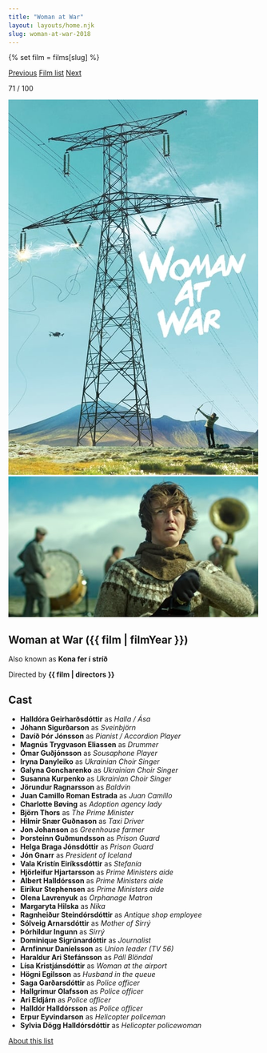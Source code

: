 ```yaml
---
title: "Woman at War"
layout: layouts/home.njk
slug: woman-at-war-2018
---
```


{% set film = films[slug] %}

<nav class="films">
  <a class="prev" href="../cest-la-vie-2017">Previous</a>
  <a href="../">Film list</a>
  <a class="next" href="../sink-or-swim-2018">Next</a>
</nav>

<p>71 / 100</p>

<article class="film">
  <div class="backdrop-and-poster">
    <img class="poster" src="../films/posters/woman-at-war-2018.jpg" alt="">
    <img class="backdrop" src="../films/backdrops/woman-at-war-2018.jpg" alt="">
  </div>

  <h1>Woman at War ({{ film | filmYear }})</h1>

  <p>Also known as <strong>Kona fer í stríð</strong></p>

  <p class="director">
    Directed by <strong>{{ film | directors }}</strong>
  </p>


  <h2>
    Cast
  </h2>
  <ul>
            <li><strong>Halldóra Geirharðsdóttir</strong> as <em>Halla / Ása</em></li>
        <li><strong>Jóhann Sigurðarson</strong> as <em>Sveinbjörn</em></li>
        <li><strong>Davíð Þór Jónsson</strong> as <em>Pianist / Accordion Player</em></li>
        <li><strong>Magnús Trygvason Eliassen</strong> as <em>Drummer</em></li>
        <li><strong>Ómar Guðjónsson</strong> as <em>Sousaphone Player</em></li>
        <li><strong>Iryna Danyleiko</strong> as <em>Ukrainian Choir Singer</em></li>
        <li><strong>Galyna Goncharenko</strong> as <em>Ukrainian Choir Singer</em></li>
        <li><strong>Susanna Kurpenko</strong> as <em>Ukrainian Choir Singer</em></li>
        <li><strong>Jörundur Ragnarsson</strong> as <em>Baldvin</em></li>
        <li><strong>Juan Camillo Roman Estrada</strong> as <em>Juan Camillo</em></li>
        <li><strong>Charlotte Bøving</strong> as <em>Adoption agency lady</em></li>
        <li><strong>Björn Thors</strong> as <em>The Prime Minister</em></li>
        <li><strong>Hilmir Snær Guðnason</strong> as <em>Taxi Driver</em></li>
        <li><strong>Jon Johanson</strong> as <em>Greenhouse farmer</em></li>
        <li><strong>Þorsteinn Guðmundsson</strong> as <em>Prison Guard</em></li>
        <li><strong>Helga Braga Jónsdóttir</strong> as <em>Prison Guard</em></li>
        <li><strong>Jón Gnarr</strong> as <em>President of Iceland</em></li>
        <li><strong>Vala Kristín Eiríkssdóttir</strong> as <em>Stefanía</em></li>
        <li><strong>Hjörleifur Hjartarsson</strong> as <em>Prime Ministers aide</em></li>
        <li><strong>Albert Halldórsson</strong> as <em>Prime Ministers aide</em></li>
        <li><strong>Eiríkur Stephensen</strong> as <em>Prime Ministers aide</em></li>
        <li><strong>Olena Lavrenyuk</strong> as <em>Orphanage Matron</em></li>
        <li><strong>Margaryta Hilska</strong> as <em>Nika</em></li>
        <li><strong>Ragnheiður Steindórsdóttir</strong> as <em>Antique shop employee</em></li>
        <li><strong>Sólveig Arnarsdóttir</strong> as <em>Mother of Sirrý</em></li>
        <li><strong>Þórhildur Ingunn</strong> as <em>Sirrý</em></li>
        <li><strong>Dominique Sigrúnardóttir</strong> as <em>Journalist</em></li>
        <li><strong>Arnfinnur Daníelsson</strong> as <em>Union leader (TV 56)</em></li>
        <li><strong>Haraldur Ari Stefánsson</strong> as <em>Páll Blöndal</em></li>
        <li><strong>Lísa Kristjánsdóttir</strong> as <em>Woman at the airport</em></li>
        <li><strong>Högni Egilsson</strong> as <em>Husband in the queue</em></li>
        <li><strong>Saga Garðarsdóttir</strong> as <em>Police officer</em></li>
        <li><strong>Hallgrimur Olafsson</strong> as <em>Police officer</em></li>
        <li><strong>Ari Eldjárn</strong> as <em>Police officer</em></li>
        <li><strong>Halldór Halldórsson</strong> as <em>Police officer</em></li>
        <li><strong>Erpur Eyvindarson</strong> as <em>Helicopter policeman</em></li>
        <li><strong>Sylvia Dögg Halldórsdóttir</strong> as <em>Helicopter policewoman</em></li>
  </ul>
</article>
<footer>
  <a href="../about">About this list</a>
</footer>
